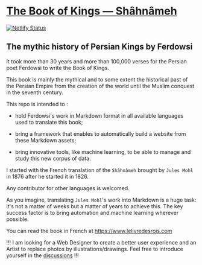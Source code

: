 # [The Book of Kings — Shâhnâmeh](https://www.lelivredesrois.com/)

[![Netlify Status](https://api.netlify.com/api/v1/badges/ce361110-8082-440c-938a-267a21d43f05/deploy-status)](https://app.netlify.com/sites/lelivredesrois/deploys)

## The mythic history of Persian Kings by Ferdowsi

It took more than 30 years and more than 100,000 verses for the Persian poet Ferdowsi to write the Book of Kings.

This book is mainly the mythical and to some extent the historical past of the Persian Empire from the creation of the world until the Muslim conquest in the seventh century.

This repo is intended to :

- hold Ferdowsi's work in Markdown format in all available languages used to translate this book;

- bring a framework that enables to automatically build a website from these Markdown assets;

- bring innovative tools, like machine learning, to be able to manage and study this new corpus of data.

I started with the French translation of the `Shâhnâmeh` brought by `Jules Mohl` in 1876 after he started it in 1826.

Any contributor for other languages is welcomed.

As you imagine, translating `Jules Mohl`'s work into Markdown is a huge task: it's not a matter of weeks but a matter of years to achieve this. The key success factor is to bring automation and machine learning wherever possible.

You can read the book in French at <https://www.lelivredesrois.com>

!!! I am looking for a Web Designer to create a better user experience and an Artist to replace photos by illustrations/drawings. Feel free to introduce yourself in the [discussions](https://github.com/hdorgeval/le-livre-des-rois/discussions) !!!
